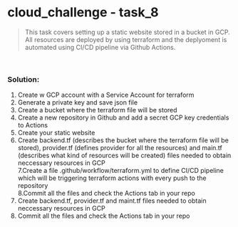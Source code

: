 # cloud_challenge - task_8

> This task covers setting up a static website stored in a bucket in GCP. All resources are deployed by using terraform and the deplyoment is automated using CI/CD pipeline via Github Actions.

<br>


### Solution:

1. Create w GCP account with a Service Account for terraform<br>
2. Generate a private key and save json file<br>
3. Create a bucket where the terraform file will be stored<br>
4. Create a new repository in Github and add a secret GCP key credentials to Actions<br>
5. Create your static website<br>
6. Create backend.tf (describes the bucket where the terraform file will be stored), provider.tf (defines provider for all the resources) and main.tf (describes what kind of resources will be created) files needed to obtain neccessary resources in GCP<br>
7.Create a file .github/workflow/terraform.yml to define CI/CD pipeline which will be triggering terraform actions with every push to the repository<br>
8.Commit all the files and check the Actions tab in your repo<br>
9. Create backend.tf, provider.tf and maint.tf files needed to obtain neccessary resources in GCP<br>
10. Commit all the files and check the Actions tab in your repo<br>
